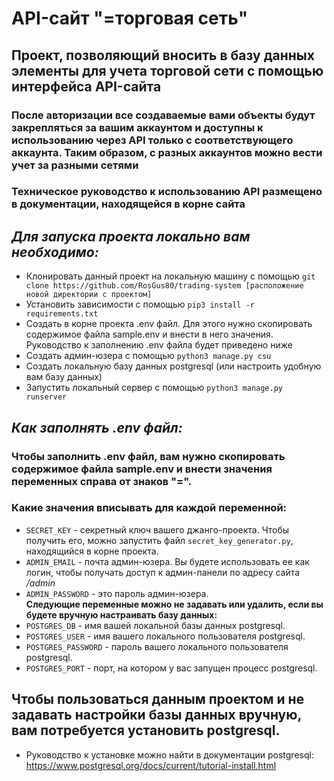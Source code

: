 # API-сайт "=торговая сеть"
## Проект, позволяющий вносить в базу данных элементы для учета торговой сети с помощью интерфейса API-сайта
### После авторизации все создаваемые вами объекты будут закрепляться за вашим аккаунтом и доступны к использованию через API только с соответствующего аккаунта. Таким образом, с разных аккаунтов можно вести учет за разными сетями
### Техническое руководство к использованию API размещено в документации, находящейся в корне сайта

## *Для запуска проекта локально вам необходимо:*
* Клонировать данный проект на локальную машину с помощью `git clone https://github.com/RosGus80/trading-system [расположение новой директории с проектом]`
* Установить зависимости с помощью `pip3 install -r requirements.txt`
* Создать в корне проекта .env файл. Для этого нужно скопировать содержимое файла sample.env и внести в него значения. Руководство к заполнению .env файла будет приведено ниже
* Создать админ-юзера с помощью `python3 manage.py csu`
* Создать локальную базу данных postgresql (или настроить удобную вам базу данных)
* Запустить локальный сервер с помощью `python3 manage.py runserver`

## *Как заполнять .env файл:*
### Чтобы заполнить .env файл, вам нужно скопировать содержимое файла sample.env и внести значения переменных справа от знаков "=".
### Какие значения вписывать для каждой переменной:
* `SECRET_KEY` - секретный ключ вашего джанго-проекта. Чтобы получить его, можно запустить файл `secret_key_generator.py`, находящийся в корне проекта.
* `ADMIN_EMAIL` - почта админ-юзера. Вы будете использовать ее как логин, чтобы получать доступ к админ-панели по адресу сайта */admin*
* `ADMIN_PASSWORD` - это пароль админ-юзера. \
**Следующие переменные можно не задавать или удалить, если вы будете вручную настраивать базу данных:**
* `POSTGRES_DB` - имя вашей локальной базы данных postgresql.
* `POSTGRES_USER` - имя вашего локального пользователя postgresql.
* `POSTGRES_PASSWORD` - пароль вашего локального пользователя postgresql.
* `POSTGRES_PORT` - порт, на котором у вас запущен процесс postgresql.


## Чтобы пользоваться данным проектом и не задавать настройки базы данных вручную, вам потребуется установить postgresql. 
* Руководство к установке можно найти в документации postgresql: https://www.postgresql.org/docs/current/tutorial-install.html